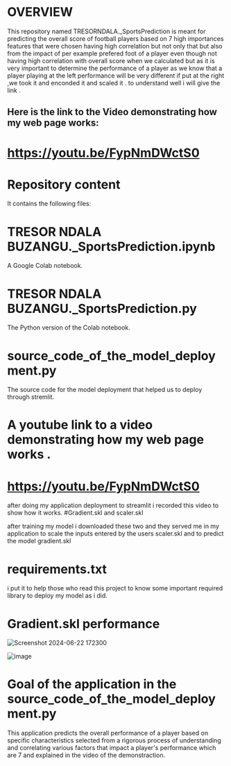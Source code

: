 # OVERVIEW

This repository named TRESORNDALA._SportsPrediction is meant for predicting the overall score of football players based on 7 high importances features that were chosen having high correlation but not only that but also from the impact of per example prefered foot of a player even though not having high correlation with overall score when we calculated but as it is very important to determine the performance of a player as we know that a player playing at the left performance will be very different if put at the right ,we took it and enconded it and scaled it . to understand well i will give the link .

 ## Here is the link to the Video demonstrating how my web page works:
     
            


 # https://youtu.be/FypNmDWctS0




 









# Repository content

It contains the following files:
# TRESOR NDALA BUZANGU._SportsPrediction.ipynb 

A Google Colab notebook.

# TRESOR NDALA BUZANGU._SportsPrediction.py

The Python version of the Colab notebook.

# source_code_of_the_model_deployment.py 


The source code for the model deployment that helped us to deploy through stremlit.


# A youtube link to a video demonstrating how my web page works .
 # https://youtu.be/FypNmDWctS0

after doing my application deployment to streamlit i recorded this video to show how it works.
#Gradient.skl and scaler.skl 

after training my model i downloaded these two and they served me in my application to scale the inputs entered by the users scaler.skl and to predict the model gradient.skl
# requirements.txt 

i put it to help those who read this project to know some important required library to deploy my model as i did.

# Gradient.skl performance

![Screenshot 2024-06-22 172300](https://github.com/Tresorndala/TRESORNDALABUZANGU._SportsPrediction/assets/169275280/260cbe4b-a91d-4a08-b8ec-42f082e2e605)

![image](https://github.com/Tresorndala/TRESORNDALABUZANGU._SportsPrediction/assets/169275280/c88033ca-7a68-4584-a949-81e907918801)






# Goal of the application in the source_code_of_the_model_deployment.py

This application predicts the overall performance of a player based on specific characteristics selected from a rigorous process of understanding and correlating various factors that impact a player's performance which are 7 and explained in the video of the demonstraction.
